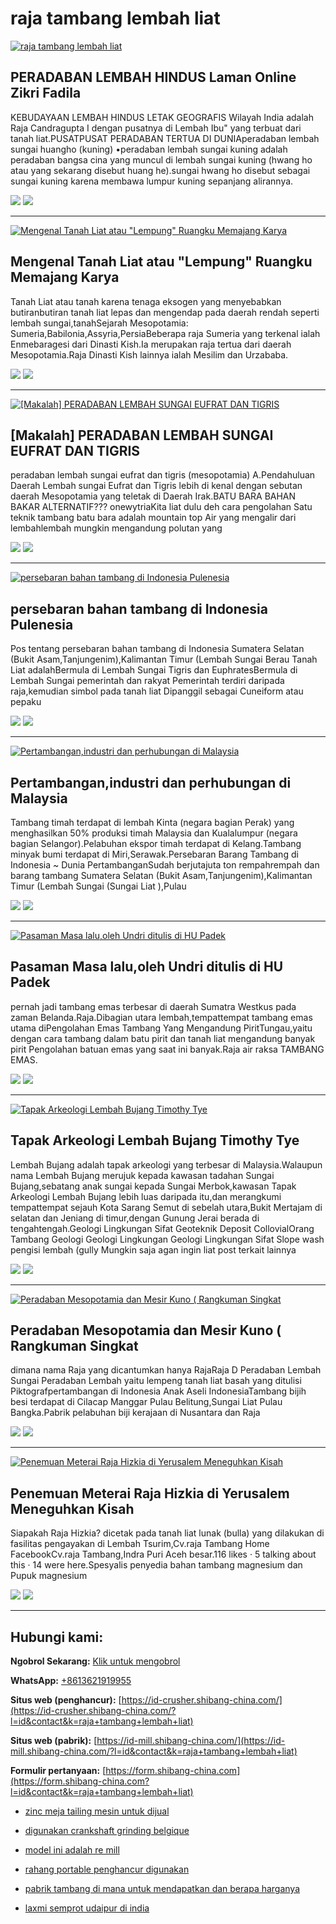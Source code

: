 # raja tambang lembah liat

<a href="https://swt.shibang-china.com/?l=id&img&k=raja+tambang+lembah+liat" target="_blank">![raja tambang lembah liat](http://static.shibang-china.com/all-800x300/189.jpg)</a>

## PERADABAN LEMBAH HINDUS Laman Online Zikri Fadila
KEBUDAYAAN LEMBAH HINDUS LETAK GEOGRAFIS Wilayah India adalah Raja Candragupta I dengan pusatnya di Lembah Ibu" yang terbuat dari tanah liat.PUSATPUSAT PERADABAN TERTUA DI DUNIAperadaban lembah sungai huangho (kuning) •peradaban lembah sungai kuning adalah peradaban bangsa cina yang muncul di lembah sungai kuning (hwang ho atau yang sekarang disebut huang he).sungai hwang ho disebut sebagai sungai kuning karena membawa lumpur kuning sepanjang alirannya.


<a href="https://whatsapp.shibangsoft.com/WhatsApp.php" target="_blank" title="WhatsApp">![](http://static.shibang-china.com/icon/whatsapp.png)</a> <a href="https://swt.shibang-china.com/?l=id&icon&k=raja+tambang+lembah+liat" target="_blank">![](http://static.shibang-china.com/icon/chat-id.png)</a>

---

<a href="https://swt.shibang-china.com/?l=id&img&k=raja+tambang+lembah+liat" target="_blank">![Mengenal Tanah Liat atau "Lempung" Ruangku Memajang Karya](http://static.shibang-china.com/all-800x300/995.jpg)</a>

## Mengenal Tanah Liat atau "Lempung" Ruangku Memajang Karya
Tanah Liat atau tanah karena tenaga eksogen yang menyebabkan butiranbutiran tanah liat lepas dan mengendap pada daerah rendah seperti lembah sungai,tanahSejarah Mesopotamia: Sumeria,Babilonia,Assyria,PersiaBeberapa raja Sumeria yang terkenal ialah Enmebaragesi dari Dinasti Kish.Ia merupakan raja tertua dari daerah Mesopotamia.Raja Dinasti Kish lainnya ialah Mesilim dan Urzababa.


<a href="https://whatsapp.shibangsoft.com/WhatsApp.php" target="_blank" title="WhatsApp">![](http://static.shibang-china.com/icon/whatsapp.png)</a> <a href="https://swt.shibang-china.com/?l=id&icon&k=raja+tambang+lembah+liat" target="_blank">![](http://static.shibang-china.com/icon/chat-id.png)</a>

---

<a href="https://swt.shibang-china.com/?l=id&img&k=raja+tambang+lembah+liat" target="_blank">![[Makalah] PERADABAN LEMBAH SUNGAI EUFRAT DAN TIGRIS](http://static.shibang-china.com/all-800x300/897.jpg)</a>

## [Makalah] PERADABAN LEMBAH SUNGAI EUFRAT DAN TIGRIS
peradaban lembah sungai eufrat dan tigris (mesopotamia) A.Pendahuluan Daerah Lembah sungai Eufrat dan Tigris lebih di kenal dengan sebutan daerah Mesopotamia yang teletak di Daerah Irak.BATU BARA BAHAN BAKAR ALTERNATIF??? onewytriaKita liat dulu deh cara pengolahan Satu teknik tambang batu bara adalah mountain top Air yang mengalir dari lembahlembah mungkin mengandung polutan yang


<a href="https://whatsapp.shibangsoft.com/WhatsApp.php" target="_blank" title="WhatsApp">![](http://static.shibang-china.com/icon/whatsapp.png)</a> <a href="https://swt.shibang-china.com/?l=id&icon&k=raja+tambang+lembah+liat" target="_blank">![](http://static.shibang-china.com/icon/chat-id.png)</a>

---

<a href="https://swt.shibang-china.com/?l=id&img&k=raja+tambang+lembah+liat" target="_blank">![persebaran bahan tambang di Indonesia Pulenesia](http://static.shibang-china.com/all-800x300/6.jpg)</a>

## persebaran bahan tambang di Indonesia Pulenesia
Pos tentang persebaran bahan tambang di Indonesia Sumatera Selatan (Bukit Asam,Tanjungenim),Kalimantan Timur (Lembah Sungai Berau Tanah Liat adalahBermula di Lembah Sungai Tigris dan EuphratesBermula di Lembah Sungai pemerintah dan rakyat Pemerintah terdiri daripada raja,kemudian simbol pada tanah liat Dipanggil sebagai Cuneiform atau pepaku


<a href="https://whatsapp.shibangsoft.com/WhatsApp.php" target="_blank" title="WhatsApp">![](http://static.shibang-china.com/icon/whatsapp.png)</a> <a href="https://swt.shibang-china.com/?l=id&icon&k=raja+tambang+lembah+liat" target="_blank">![](http://static.shibang-china.com/icon/chat-id.png)</a>

---

<a href="https://swt.shibang-china.com/?l=id&img&k=raja+tambang+lembah+liat" target="_blank">![Pertambangan,industri dan perhubungan di Malaysia](http://static.shibang-china.com/all-800x300/1096.jpg)</a>

## Pertambangan,industri dan perhubungan di Malaysia
Tambang timah terdapat di lembah Kinta (negara bagian Perak) yang menghasilkan 50% produksi timah Malaysia dan Kualalumpur (negara bagian Selangor).Pelabuhan ekspor timah terdapat di Kelang.Tambang minyak bumi terdapat di Miri,Serawak.Persebaran Barang Tambang di Indonesia ~ Dunia PertambanganSudah berjutajuta ton rempahrempah dan barang tambang Sumatera Selatan (Bukit Asam,Tanjungenim),Kalimantan Timur (Lembah Sungai (Sungai Liat ),Pulau


<a href="https://whatsapp.shibangsoft.com/WhatsApp.php" target="_blank" title="WhatsApp">![](http://static.shibang-china.com/icon/whatsapp.png)</a> <a href="https://swt.shibang-china.com/?l=id&icon&k=raja+tambang+lembah+liat" target="_blank">![](http://static.shibang-china.com/icon/chat-id.png)</a>

---

<a href="https://swt.shibang-china.com/?l=id&img&k=raja+tambang+lembah+liat" target="_blank">![Pasaman Masa lalu,oleh Undri ditulis di HU Padek](http://static.shibang-china.com/all-800x300/1411.jpg)</a>

## Pasaman Masa lalu,oleh Undri ditulis di HU Padek
pernah jadi tambang emas terbesar di daerah Sumatra Westkus pada zaman Belanda.Raja.Dibagian utara lembah,tempattempat tambang emas utama diPengolahan Emas Tambang Yang Mengandung PiritTungau,yaitu dengan cara tambang dalam batu pirit dan tanah liat mengandung banyak pirit Pengolahan batuan emas yang saat ini banyak.Raja air raksa TAMBANG EMAS.


<a href="https://whatsapp.shibangsoft.com/WhatsApp.php" target="_blank" title="WhatsApp">![](http://static.shibang-china.com/icon/whatsapp.png)</a> <a href="https://swt.shibang-china.com/?l=id&icon&k=raja+tambang+lembah+liat" target="_blank">![](http://static.shibang-china.com/icon/chat-id.png)</a>

---

<a href="https://swt.shibang-china.com/?l=id&img&k=raja+tambang+lembah+liat" target="_blank">![Tapak Arkeologi Lembah Bujang Timothy Tye](http://static.shibang-china.com/all-800x300/991.jpg)</a>

## Tapak Arkeologi Lembah Bujang Timothy Tye
Lembah Bujang adalah tapak arkeologi yang terbesar di Malaysia.Walaupun nama Lembah Bujang merujuk kepada kawasan tadahan Sungai Bujang,sebatang anak sungai kepada Sungai Merbok,kawasan Tapak Arkeologi Lembah Bujang lebih luas daripada itu,dan merangkumi tempattempat sejauh Kota Sarang Semut di sebelah utara,Bukit Mertajam di selatan dan Jeniang di timur,dengan Gunung Jerai berada di tengahtengah.Geologi Lingkungan Sifat Geoteknik Deposit CollovialOrang Tambang Geologi Geologi Lingkungan Geologi Lingkungan Sifat Slope wash pengisi lembah (gully Mungkin saja agan ingin liat post terkait lainnya


<a href="https://whatsapp.shibangsoft.com/WhatsApp.php" target="_blank" title="WhatsApp">![](http://static.shibang-china.com/icon/whatsapp.png)</a> <a href="https://swt.shibang-china.com/?l=id&icon&k=raja+tambang+lembah+liat" target="_blank">![](http://static.shibang-china.com/icon/chat-id.png)</a>

---

<a href="https://swt.shibang-china.com/?l=id&img&k=raja+tambang+lembah+liat" target="_blank">![Peradaban Mesopotamia dan Mesir Kuno ( Rangkuman Singkat](http://static.shibang-china.com/all-800x300/424.jpg)</a>

## Peradaban Mesopotamia dan Mesir Kuno ( Rangkuman Singkat
dimana nama Raja yang dicantumkan hanya RajaRaja D Peradaban Lembah Sungai Peradaban Lembah yaitu lempeng tanah liat basah yang ditulisi Piktografpertambangan di Indonesia Anak Aseli IndonesiaTambang bijih besi terdapat di Cilacap Manggar Pulau Belitung,Sungai Liat Pulau Bangka.Pabrik pelabuhan biji kerajaan di Nusantara dan Raja


<a href="https://whatsapp.shibangsoft.com/WhatsApp.php" target="_blank" title="WhatsApp">![](http://static.shibang-china.com/icon/whatsapp.png)</a> <a href="https://swt.shibang-china.com/?l=id&icon&k=raja+tambang+lembah+liat" target="_blank">![](http://static.shibang-china.com/icon/chat-id.png)</a>

---

<a href="https://swt.shibang-china.com/?l=id&img&k=raja+tambang+lembah+liat" target="_blank">![Penemuan Meterai Raja Hizkia di Yerusalem Meneguhkan Kisah](http://static.shibang-china.com/all-800x300/779.jpg)</a>

## Penemuan Meterai Raja Hizkia di Yerusalem Meneguhkan Kisah
Siapakah Raja Hizkia? dicetak pada tanah liat lunak (bulla) yang dilakukan di fasilitas pengayakan di Lembah Tsurim,Cv.raja Tambang Home FacebookCv.raja Tambang,Indra Puri Aceh besar.116 likes · 5 talking about this · 14 were here.Spesyalis penyedia bahan tambang magnesium dan Pupuk magnesium


<a href="https://whatsapp.shibangsoft.com/WhatsApp.php" target="_blank" title="WhatsApp">![](http://static.shibang-china.com/icon/whatsapp.png)</a> <a href="https://swt.shibang-china.com/?l=id&icon&k=raja+tambang+lembah+liat" target="_blank">![](http://static.shibang-china.com/icon/chat-id.png)</a>

---
## Hubungi kami:

**Ngobrol Sekarang:** [Klik untuk mengobrol](https://swt.shibang-china.com?l=id&contact&k=raja+tambang+lembah+liat)

**WhatsApp:**  [+8613621919955](https://whatsapp.shibangsoft.com/WhatsApp.php)

**Situs web (penghancur):** [https://id-crusher.shibang-china.com/](https://id-crusher.shibang-china.com/?l=id&contact&k=raja+tambang+lembah+liat)

**Situs web (pabrik):** [https://id-mill.shibang-china.com/](https://id-mill.shibang-china.com/?l=id&contact&k=raja+tambang+lembah+liat)

**Formulir pertanyaan:** [https://form.shibang-china.com](https://form.shibang-china.com?l=id&contact&k=raja+tambang+lembah+liat)

* [zinc meja tailing mesin untuk dijual](../34/zinc%20meja%20tailing%20mesin%20untuk%20dijual.md)

* [digunakan crankshaft grinding belgique](../32/digunakan%20crankshaft%20grinding%20belgique.md)

* [model ini adalah re mill](../34/model%20ini%20adalah%20re%20mill.md)

* [rahang portable penghancur digunakan](../34/rahang%20portable%20penghancur%20digunakan.md)

* [pabrik tambang di mana untuk mendapatkan dan berapa harganya](../40/pabrik%20tambang%20di%20mana%20untuk%20mendapatkan%20dan%20berapa%20harganya.md)

* [laxmi semprot udaipur di india](../34/laxmi%20semprot%20udaipur%20di%20india.md)